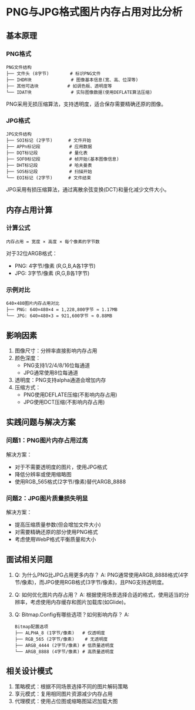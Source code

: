 # PNG与JPG格式图片内存占用对比分析

## 基本原理

### PNG格式
```
PNG文件结构
├── 文件头 (8字节)        # 标识PNG文件
├── IHDR块               # 图像基本信息(宽、高、位深等)
├── 其他可选块           # 如调色板、透明度等
└── IDAT块               # 实际图像数据(使用DEFLATE算法压缩)
```

PNG采用无损压缩算法，支持透明度，适合保存需要精确还原的图像。

### JPG格式
```
JPG文件结构
├── SOI标记 (2字节)      # 文件开始
├── APPn标记段           # 应用数据
├── DQT标记段            # 量化表
├── SOF0标记段           # 帧开始(基本图像信息)
├── DHT标记段            # 哈夫曼表
├── SOS标记段            # 扫描开始
└── EOI标记 (2字节)      # 文件结束
```

JPG采用有损压缩算法，通过离散余弦变换(DCT)和量化减少文件大小。

## 内存占用计算

### 计算公式
```
内存占用 = 宽度 × 高度 × 每个像素的字节数
```

对于32位ARGB格式：
- PNG: 4字节/像素 (R,G,B,A各1字节)
- JPG: 3字节/像素 (R,G,B各1字节)

### 示例对比
```
640×480图片内存占用对比
├── PNG: 640×480×4 = 1,228,800字节 ≈ 1.17MB
└── JPG: 640×480×3 = 921,600字节 ≈ 0.88MB
```

## 影响因素

1. 图像尺寸：分辨率直接影响内存占用
2. 颜色深度：
   - PNG支持1/2/4/8/16位每通道
   - JPG通常使用8位每通道
3. 透明度：PNG支持alpha通道会增加内存
4. 压缩方式：
   - PNG使用DEFLATE压缩(不影响内存占用)
   - JPG使用DCT压缩(不影响内存占用)

## 实践问题与解决方案

### 问题1：PNG图片内存占用过高
解决方案：
- 对于不需要透明度的图片，使用JPG格式
- 降低分辨率或使用缩略图
- 使用RGB_565格式(2字节/像素)替代ARGB_8888

### 问题2：JPG图片质量损失明显
解决方案：
- 提高压缩质量参数(但会增加文件大小)
- 对需要精确还原的部分使用PNG格式
- 考虑使用WebP格式平衡质量和大小

## 面试相关问题

1. Q: 为什么PNG比JPG占用更多内存？
   A: PNG通常使用ARGB_8888格式(4字节/像素)，而JPG使用RGB格式(3字节/像素)，且PNG支持透明度。

2. Q: 如何优化图片内存占用？
   A: 根据使用场景选择合适的格式，使用适当的分辨率，考虑使用内存缓存和图片加载库(如Glide)。

3. Q: Bitmap.Config有哪些选项？如何影响内存？
   A: 
   ```
   Bitmap配置选项
   ├── ALPHA_8 (1字节/像素)   # 仅透明度
   ├── RGB_565 (2字节/像素)    # 无透明度
   ├── ARGB_4444 (2字节/像素) # 低质量透明度
   └── ARGB_8888 (4字节/像素) # 高质量透明度
   ```

## 相关设计模式

1. 策略模式：根据不同场景选择不同的图片解码策略
2. 享元模式：复用相同图片资源减少内存占用
3. 代理模式：使用占位图或缩略图延迟加载大图

